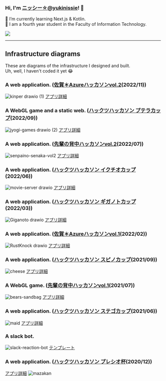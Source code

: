 ### Hi, I'm [ニッシー☆@yukinissie](https://twitter.com/yukinissie)! 👋

🌱 I’m currently learning Next.js & Kotlin.<br>
🏫 I am a fourth year student in the Faculty of Information Technology.

<a href="https://github.com/anuraghazra/github-readme-stats" style="display:block">
  <img src="https://github-readme-stats.vercel.app/api?username=yukinissie&count_private=true&show_icons=true&theme=chartreuse-dark" />
</a>
<!--
<a href="https://github.com/anuraghazra/github-readme-stats" style="display:block">
  <img align="left" src="https://github-readme-stats.vercel.app/api/top-langs/?username=yukinissie&theme=chartreuse-dark&langs_count=4&hide=php" />
</a>
-->

<hr>

## Infrastructure diagrams

These are diagrams of the infrastructure I designed and built.<br>
Uh, well, I haven't coded it yet 😂

### A web application. ([佐賀＊Azureハッカソンvol.2](https://hackz-community.doorkeeper.jp/events/143527)(2022/11))
![kinper drawio (1)](https://user-images.githubusercontent.com/38881185/204067118-57d4b204-03bf-4398-907f-a0780f06cb21.png)
[アプリ詳細](https://topaz.dev/projects/db51349da8a77c796113)

### A WebGL game and a static web. ([ハックツハッカソン プテラカップ](https://hackz-community.doorkeeper.jp/events/139666)(2022/09))
![jyogi-games drawio (2)](https://user-images.githubusercontent.com/38881185/192003799-06f9ba1d-a20a-48c7-b0f8-e6625bb1dc88.png)
[アプリ詳細](https://topaz.dev/projects/0bdca801952a9a59bba7)

### A web application. ([先輩の背中ハッカソンvol.2](https://hackz-community.doorkeeper.jp/events/138442)(2022/07))
![senpaino-senaka-vol2](https://user-images.githubusercontent.com/38881185/192004699-1a9a4810-8a2f-48e5-8e4c-d7866df41c3c.png)
[アプリ詳細](https://topaz.dev/projects/8a75f0f1a40778afe31a)

### A web application. ([ハックツハッカソン イクチオカップ](https://cup.hackz.team/ichthyo/)(2022/06))
![movie-server drawio](https://user-images.githubusercontent.com/38881185/192002846-0ce654d2-2efb-4659-b421-1879b82fd393.png)
[アプリ詳細](https://topaz.dev/projects/50a804868af6407eb504)

### A web application. ([ハックツハッカソン ギガノトカップ](https://cup.hackz.team/giganoto/)(2022/03))
![Giganoto drawio](https://user-images.githubusercontent.com/38881185/191999188-7949fc7c-c943-44e6-9b0d-27db90e827a8.png)
[アプリ詳細](https://topaz.dev/projects/4f42624a1a4028f63363)

### A web application. ([佐賀＊Azureハッカソンvol.1](https://hackz.team/news/2NI9kKjmcoVfALGaw2luVR)(2022/02))
![RustKnock drawio](https://user-images.githubusercontent.com/38881185/192002120-0d074277-69f7-4341-83ae-df2528379b63.png)
[アプリ詳細](https://topaz.dev/projects/0d7368a458c22aab0b6f)

### A web application. ([ハックツハッカソン スピノカップ](https://cup.hackz.team/spino/)(2021/09))
![cheese](https://user-images.githubusercontent.com/38881185/137230199-98ddb642-27a0-4423-851b-14c56710a49b.png)
[アプリ詳細](https://topaz.dev/projects/dd936bbcc01a5be88082)

### A WebGL game. ([先輩の背中ハッカソンvol.1](https://hackz.connpass.com/event/217791/)(2021/07))
![bears-sandbag](https://user-images.githubusercontent.com/38881185/137230240-ba24c81c-2f17-4509-a230-6c5c0fd9a3ec.png)
[アプリ詳細](https://topaz.dev/projects/207c286d525ad968e969)

### A web application. ([ハックツハッカソン ステゴカップ](https://cup.hackz.team/stego/)(2021/06))
![maid](https://user-images.githubusercontent.com/38881185/137230243-ad319f1b-9728-4347-8fb9-651c23bd2801.png)
[アプリ詳細](https://topaz.dev/projects/83e136f000385d10c09f)

### A slack bot.
![slack-reaction-bot](https://user-images.githubusercontent.com/38881185/137230248-223335fc-4087-48af-94ff-9436aefb0f4a.png)
[テンプレート](https://github.com/yukinissie/slack-bot-template)

### A web application. ([ハックツハッカソン プレシオ杯](https://plesio.hackz.team/)(2020/12))
[アプリ詳細](https://topaz.dev/projects/c18n85223akg00aug5mg)
![mazakan](https://user-images.githubusercontent.com/38881185/137230252-1ea6d34e-fe22-4034-b517-ae9a7bd53bcc.png)
